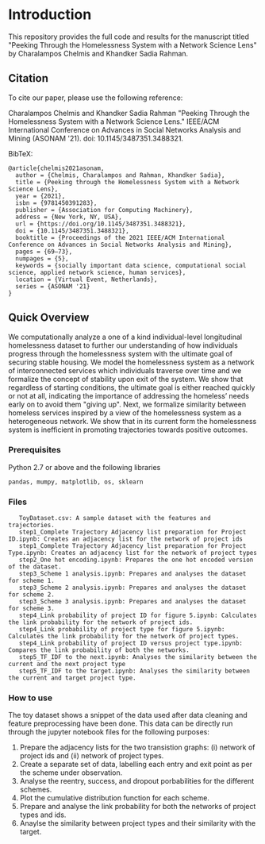 # Introduction
This repository provides the full code and results for the manuscript titled "Peeking Through the Homelessness System with a Network Science Lens" by Charalampos Chelmis and Khandker Sadia Rahman.

## Citation
To cite our paper, please use the following reference:

Charalampos Chelmis and Khandker Sadia Rahman "Peeking Through the Homelessness System with a Network Science Lens." IEEE/ACM International Conference on Advances in Social Networks Analysis and Mining (ASONAM '21). doi: 10.1145/3487351.3488321.

BibTeX:
``` 
@article{chelmis2021asonam, 
  author = {Chelmis, Charalampos and Rahman, Khandker Sadia},
  title = {Peeking through the Homelessness System with a Network Science Lens},
  year = {2021},
  isbn = {9781450391283},
  publisher = {Association for Computing Machinery},
  address = {New York, NY, USA},
  url = {https://doi.org/10.1145/3487351.3488321},
  doi = {10.1145/3487351.3488321},
  booktitle = {Proceedings of the 2021 IEEE/ACM International Conference on Advances in Social Networks Analysis and Mining},
  pages = {69–73},
  numpages = {5},
  keywords = {socially important data science, computational social science, applied network science, human services},
  location = {Virtual Event, Netherlands},
  series = {ASONAM '21}
}
```


## Quick Overview
We computationally analyze a one of a kind individual-level longitudinal homelessness dataset to further our understanding of how individuals progress through the homelessness system with the ultimate goal of securing stable housing. We model the homelessness system as a network of interconnected services which individuals traverse over time and we formalize the concept of stability upon exit of the system. We show that regardless of starting conditions, the ultimate goal is either reached quickly or not at all, indicating the importance of addressing the homeless’ needs early on to avoid them "giving up". Next, we formalize similarity between homeless services inspired by a view of the homelessness system as a heterogeneous network. We show that in its current form the homelessness system is inefficient in promoting trajectories towards positive outcomes.


### Prerequisites
Python 2.7 or above and the following libraries
```
pandas, mumpy, matplotlib, os, sklearn
```

### Files
```
   ToyDataset.csv: A sample dataset with the features and trajectories. 
   step1_Complete Trajectory Adjacency list preparation for Project ID.ipynb: Creates an adjacency list for the network of project ids 
   step1_Complete Trajectory Adjacency list preparation for Project Type.ipynb: Creates an adjacency list for the network of project types
   step2_One hot encoding.ipynb: Prepares the one hot encoded version of the dataset.
   step3_Scheme 1 analysis.ipynb: Prepares and analyses the dataset for scheme 1. 
   step3_Scheme 2 analysis.ipynb: Prepares and analyses the dataset for scheme 2. 
   step3_Scheme 3 analysis.ipynb: Prepares and analyses the dataset for scheme 3. 
   step4_Link probability of project ID for figure 5.ipynb: Calculates the link probability for the network of project ids.
   step4_Link probability of project type for figure 5.ipynb: Calculates the link probability for the network of project types.
   step4_Link probability of project ID versus project type.ipynb: Compares the link probability of both the networks.
   step5_TF_IDF to the next.ipynb: Analyses the similarity between the current and the next project type
   step5_TF_IDF to the target.ipynb: Analyses the similarity between the current and target project type.
```

### How to use
The toy dataset shows a snippet of the data used after data cleaning and feature preprocessing have been done. This data can be directly run through the jupyter notebook files for the following purposes:

1. Prepare the adjacency lists for the two transistion graphs: (i) network of project ids and (ii) network of project types.
2. Create a separate set of data, labelling each entry and exit point as per the scheme under observation. 
3. Analyse the reentry, success, and dropout porbabilities for the different schemes.
4. Plot the cumulative distribution function for each scheme. 
5. Prepare and analyse the link probability for both the networks of project types and ids.
6. Anaylse the similarity between project types and their similarity with the target. 
